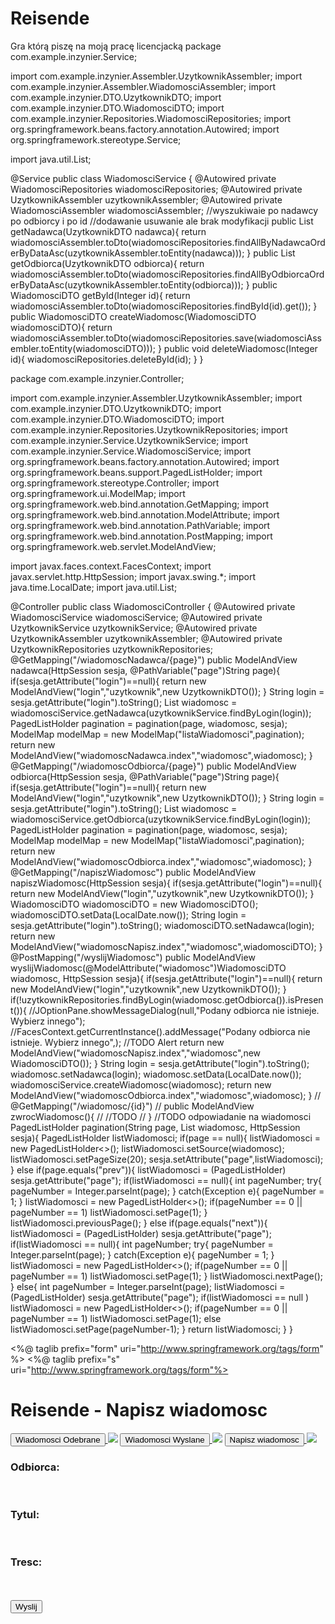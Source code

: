 # Reisende
Gra którą piszę na moją pracę licencjacką
package com.example.inzynier.Service;

import com.example.inzynier.Assembler.UzytkownikAssembler;
import com.example.inzynier.Assembler.WiadomosciAssembler;
import com.example.inzynier.DTO.UzytkownikDTO;
import com.example.inzynier.DTO.WiadomosciDTO;
import com.example.inzynier.Repositories.WiadomosciRepositories;
import org.springframework.beans.factory.annotation.Autowired;
import org.springframework.stereotype.Service;

import java.util.List;

@Service
public class WiadomosciService {
    @Autowired
    private WiadomosciRepositories wiadomosciRepositories;
    @Autowired
    private UzytkownikAssembler uzytkownikAssembler;
    @Autowired
    private WiadomosciAssembler wiadomosciAssembler;
    //wyszukiwaie po nadawcy po odbiorcy i po id
    //dodawanie usuwanie ale brak modyfikacji
    public List<WiadomosciDTO> getNadawca(UzytkownikDTO nadawca){
        return wiadomosciAssembler.toDto(wiadomosciRepositories.findAllByNadawcaOrderByDataAsc(uzytkownikAssembler.toEntity(nadawca)));
    }
    public List<WiadomosciDTO> getOdbiorca(UzytkownikDTO odbiorca){
        return wiadomosciAssembler.toDto(wiadomosciRepositories.findAllByOdbiorcaOrderByDataAsc(uzytkownikAssembler.toEntity(odbiorca)));
    }
    public WiadomosciDTO getById(Integer id){
        return wiadomosciAssembler.toDto(wiadomosciRepositories.findById(id).get());
    }
    public WiadomosciDTO createWiadomosc(WiadomosciDTO wiadomosciDTO){
        return wiadomosciAssembler.toDto(wiadomosciRepositories.save(wiadomosciAssembler.toEntity(wiadomosciDTO)));
    }
    public void deleteWiadomosc(Integer id){
        wiadomosciRepositories.deleteById(id);
    }
}

package com.example.inzynier.Controller;

import com.example.inzynier.Assembler.UzytkownikAssembler;
import com.example.inzynier.DTO.UzytkownikDTO;
import com.example.inzynier.DTO.WiadomosciDTO;
import com.example.inzynier.Repositories.UzytkownikRepositories;
import com.example.inzynier.Service.UzytkownikService;
import com.example.inzynier.Service.WiadomosciService;
import org.springframework.beans.factory.annotation.Autowired;
import org.springframework.beans.support.PagedListHolder;
import org.springframework.stereotype.Controller;
import org.springframework.ui.ModelMap;
import org.springframework.web.bind.annotation.GetMapping;
import org.springframework.web.bind.annotation.ModelAttribute;
import org.springframework.web.bind.annotation.PathVariable;
import org.springframework.web.bind.annotation.PostMapping;
import org.springframework.web.servlet.ModelAndView;

import javax.faces.context.FacesContext;
import javax.servlet.http.HttpSession;
import javax.swing.*;
import java.time.LocalDate;
import java.util.List;

@Controller
public class WiadomosciController {
    @Autowired
    private WiadomosciService wiadomosciService;
    @Autowired
    private UzytkownikService uzytkownikService;
    @Autowired
    private UzytkownikAssembler uzytkownikAssembler;
    @Autowired
    private UzytkownikRepositories uzytkownikRepositories;
    @GetMapping("/wiadomoscNadawca/{page}")
    public ModelAndView nadawca(HttpSession sesja, @PathVariable("page")String page){
        if(sesja.getAttribute("login")==null){
            return new ModelAndView("login","uzytkownik",new UzytkownikDTO());
        }
        String login = sesja.getAttribute("login").toString();
        List<WiadomosciDTO> wiadomosc = wiadomosciService.getNadawca(uzytkownikService.findByLogin(login));
        PagedListHolder<WiadomosciDTO> pagination = pagination(page, wiadomosc, sesja);
        ModelMap modelMap = new ModelMap("listaWiadomosci",pagination);
        return new ModelAndView("wiadomoscNadawca.index","wiadomosc",wiadomosc);
    }
    @GetMapping("/wiadomoscOdbiorca/{page}")
    public ModelAndView odbiorca(HttpSession sesja, @PathVariable("page")String page){
        if(sesja.getAttribute("login")==null){
            return new ModelAndView("login","uzytkownik",new UzytkownikDTO());
        }
        String login = sesja.getAttribute("login").toString();
        List<WiadomosciDTO> wiadomosc = wiadomosciService.getOdbiorca(uzytkownikService.findByLogin(login));
        PagedListHolder<WiadomosciDTO> pagination = pagination(page, wiadomosc, sesja);
        ModelMap modelMap = new ModelMap("listaWiadomosci",pagination);
        return new ModelAndView("wiadomoscOdbiorca.index","wiadomosc",wiadomosc);
    }
    @GetMapping("/napiszWiadomosc")
    public ModelAndView napiszWiadomosc(HttpSession sesja){
        if(sesja.getAttribute("login")==null){
            return new ModelAndView("login","uzytkownik",new UzytkownikDTO());
        }
        WiadomosciDTO wiadomosciDTO = new WiadomosciDTO();
        wiadomosciDTO.setData(LocalDate.now());
        String login = sesja.getAttribute("login").toString();
        wiadomosciDTO.setNadawca(login);
        return new ModelAndView("wiadomoscNapisz.index","wiadomosc",wiadomosciDTO);
    }
    @PostMapping("/wyslijWiadomosc")
    public ModelAndView wyslijWiadomosc(@ModelAttribute("wiadomosc")WiadomosciDTO wiadomosc, HttpSession sesja){
        if(sesja.getAttribute("login")==null){
            return new ModelAndView("login","uzytkownik",new UzytkownikDTO());
        }
        if(!uzytkownikRepositories.findByLogin(wiadomosc.getOdbiorca()).isPresent()){
            //JOptionPane.showMessageDialog(null,"Podany odbiorca nie istnieje. Wybierz innego");
            //FacesContext.getCurrentInstance().addMessage("Podany odbiorca nie istnieje. Wybierz innego",);
            //TODO Alert
            return new ModelAndView("wiadomoscNapisz.index","wiadomosc",new WiadomosciDTO());
        }
        String login = sesja.getAttribute("login").toString();
        wiadomosc.setNadawca(login);
        wiadomosc.setData(LocalDate.now());
        wiadomosciService.createWiadomosc(wiadomosc);
        return new ModelAndView("wiadomoscOdbiorca.index","wiadomosc",wiadomosc);
    }
//    @GetMapping("/wiadomosc/{id}")
//    public ModelAndView zwrocWiadomosc(){
//        //TODO
//    }
    //TODO odpowiadanie na wiadomosci
    PagedListHolder<WiadomosciDTO> pagination(String page, List<WiadomosciDTO> wiadomosc, HttpSession sesja){
        PagedListHolder<WiadomosciDTO> listWiadomosci;
        if(page == null){
            listWiadomosci = new PagedListHolder<>();
            listWiadomosci.setSource(wiadomosc);
            listWiadomosci.setPageSize(20);
            sesja.setAttribute("page",listWiadomosci);
        }
        else if(page.equals("prev")){
           listWiadomosci = (PagedListHolder<WiadomosciDTO>) sesja.getAttribute("page");
            if(listWiadomosci == null){
                int pageNumber;
                try{
                    pageNumber = Integer.parseInt(page);
                }
                catch(Exception e){
                    pageNumber = 1;
                }
                listWiadomosci = new PagedListHolder<>();
                if(pageNumber == 0 || pageNumber == 1) listWiadomosci.setPage(1);
            }
           listWiadomosci.previousPage();
        }
        else if(page.equals("next")){
            listWiadomosci = (PagedListHolder<WiadomosciDTO>) sesja.getAttribute("page");
            if(listWiadomosci == null){
                int pageNumber;
                try{
                    pageNumber = Integer.parseInt(page);
                }
                catch(Exception e){
                    pageNumber = 1;
                }
                listWiadomosci = new PagedListHolder<>();
                if(pageNumber == 0 || pageNumber == 1) listWiadomosci.setPage(1);
            }
            listWiadomosci.nextPage();
        }
        else{
            int pageNumber = Integer.parseInt(page);
            listWiadomosci = (PagedListHolder<WiadomosciDTO>) sesja.getAttribute("page");
            if(listWiadomosci == null ) listWiadomosci = new PagedListHolder<>();
            if(pageNumber == 0 || pageNumber == 1) listWiadomosci.setPage(1);
            else listWiadomosci.setPage(pageNumber-1);
        }
        return listWiadomosci;
    }
}

<%@ taglib prefix="form" uri="http://www.springframework.org/tags/form" %>
<%@ taglib prefix="s" uri="http://www.springframework.org/tags/form"%>
<body>
    <style>
        @import url('https://fonts.googleapis.com/css?family=Parisienne&display=swap');
    </style>
    <div class="main">
        <h1> Reisende - Napisz wiadomosc </h1>
        <a href="/wiadomoscOdbiorca/1"><input type="submit" value="Wiadomosci Odebrane"> <img src="/resources/raport.png"/></input></a>
        <a href="/wiadomoscNadawca/1"><input type="submit" value="Wiadomosci Wyslane"> <img src="/resources/raport.png"/></input></a>
        <a href="/napiszWiadomosc"><input type="submit" value="Napisz wiadomosc"> <img src="/resources/pioro.png"/></input></a>
        <div class="letter">
            <s:form action="/wyslijWiadomosc" method="post" modelAttribute="wiadomosc" enctype="multipart/form-data">
                <div class="innerLetter">
                    <h3>Odbiorca:</h3><s:input required = "required" placeholder = "Do kogo chcesz napisac list?" path = "odbiorca"/><br/>
                    <h3>Tytul:</h3><s:input required = "required" placeholder = "Wprowadz tytul" path = "tytul"/><br/>
                    <h3>Tresc:</h3><form:textarea path="tresc" maxlength="1000" rows="10" cols="50"/>
                    <br/><br/>
                <input type="submit" value="Wyslij"/></br>
                <br/><br/><br/>
                </div>
            </s:form>
        </div>
    </div>
</body>


